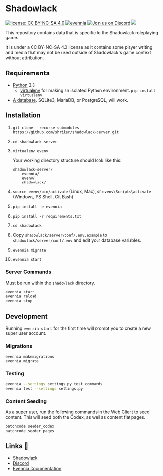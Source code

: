 # Shadowlack
[![license: CC BY-NC-SA 4.0](https://img.shields.io/badge/license-CC%20BY--NC--SA%204.0-lightgrey.svg)]() [![evennia](https://img.shields.io/badge/evennia-0.9--beta-%23E7672E)](http://www.evennia.com/) [![Join us on Discord](https://img.shields.io/discord/140589809231069184?logo=discord)](https://discord.gg/BNhwAm9) ![](https://img.shields.io/badge/kill-grue-purple.svg)

This repository contains data that is specific to the Shadowlack roleplaying game.

It is under a CC BY-NC-SA 4.0 license as it contains some player writing and media that may not be used outside of Shadowlack's game context without attribution.

## Requirements

* [Python](http://www.python.org/) 3.8
  * [virtualenv](http://pypi.python.org/pypi/virtualenv) for making an isolated Python environment. `pip install virtualenv`
* [A database](https://github.com/evennia/evennia/wiki/Choosing-An-SQL-Server). SQLite3, MariaDB, or PostgreSQL, will work.

## Installation

1. `git clone --recurse-submodules https://github.com/shriker/shadowlack-server.git`
1. `cd shadowlack-server`
1. `virtualenv evenv`

    Your working directory structure should look like this:
    ```
    shadowlack-server/
        evennia/
        evenv/
        shadowlack/
    ```
1. `source evenv/bin/activate` (Linux, Mac), or `evenv\Scripts\activate` (Windows, PS Shell, Git Bash)
1. `pip install -e evennia`
1. `pip install -r requirements.txt`
1. `cd shadowlack`
1. Copy `shadowlack/server/conf/.env.example` to `shadowlack/server/conf/.env` and edit your database variables.
1. `evennia migrate`
1. `evennia start`

### Server Commands

Must be run within the `shadowlack` directory.

```bash
evennia start
evennia reload
evennia stop
```

## Development

Running `evennia start` for the first time will prompt you to create a new super user account.

### Migrations

```bash
evennia makemigrations
evennia migrate
```

### Testing

```bash
evennia --settings settings.py test commands
evennia test --settings settings.py
```

### Content Seeding

As a super user, run the following commands in the Web Client to seed content. This will seed both the Codex, as well as content flat pages.

```bash
batchcode seeder_codex
batchcode seeder_pages
```

## Links 🔗

* [Shadowlack](https://shadowlack.com)
* [Discord](https://discord.gg/BNhwAm9)
* [Evennia Documentation](http://www.evennia.com/)
